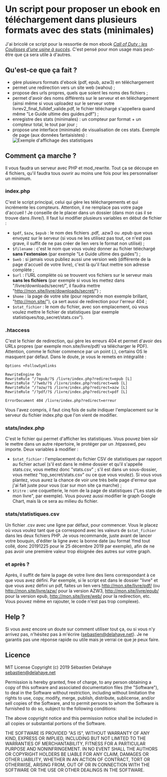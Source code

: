 # Un script pour proposer un ebook en téléchargement dans plusieurs formats  avec des stats (minimales)
J'ai bricolé ce script pour la ressortie de mon ebook *[Call of Duty : les Coulisses d'une usine à succès](https://sebastien.delahaye.net/callofcoulisses/)*. C'est pensé pour mon usage mais peut-être que ça sera utile à d'autres.

## Qu'est-ce que ça fait ?
* gère plusieurs formats d'ebook (pdf, epub, azw3) en téléchargement
* permet une redirection vers un site web (wahou) ;
* propose des urls propres, quels que soient les noms des fichiers ;
* permet d'avoir des noms différents sur le serveur et en téléchargement (ainsi même si vous uploadez sur le serveur votre livrev2_final_fulldef_valide.pdf, le fichier téléchargé s'appellera quand même "Le Guide ultime des guides.pdf") ; 
* enregistre des stats (minimales) : un compteur par format + un compteur total, le tout par jour ;
* propose une interface (minimale) de visualisation de ces stats. Exemple de page (aux données fantaisistes) : 
![Exemple d'affichage des statistiques](https://sebastien.delahaye.net/callofcoulisses/media/stats-livres.png)

## Comment ça marche ?
Il vous faudra un serveur avec PHP et mod_rewrite. Tout ça se découpe en 4 fichiers, qu'il faudra tous ouvrir au moins une fois pour les personnaliser un minimum.

### index.php
C'est le script principal, celui qui gère les téléchargements et qui incrémente les compteurs. Attention, il ne remplace pas votre page d'accueil ! Je conseille de le placer dans un dossier (dans mon cas il se trouve dans /livre/).
Il faut lui modifier plusieurs variables en début de fichier : 
- `$pdf`, `$azw`, `$epub` : le nom des fichiers .pdf, .azw3 ou .epub que vous envoyez sur le serveur (si vous ne les utilisez pas tout, ce n'est pas grave, il suffit de ne pas créer de lien vers le format non utilisé) ; 
- `$filename` : c'est le nom que vous voulez donner au fichier téléchargé **sans l'extension** (par exemple "Le Guide ultime des guides") ; 
- `$web` : si jamais vous publiez aussi une version web (différente de la page d'accueil de votre livre), c'est là qu'il faut mettre son adresse complète ; 
- `$url` : l'URL complète où se trouvent vos fichiers sur le serveur mais **sans les fichiers** (par exemple si vous les mettez dans "/livre/downloads/secret/", il faudra mettre "http://mon.site/livre/downloads/secret/") ; 
- `$home` : la page de votre site (pour reprendre mon exemple brillant, "http://mon.site/"), ça sert aussi de redirection pour l'erreur 404 ; 
- `$stat_fichier` : le nom du fichier, avec son emplacement, où vous voulez mettre le fichier de statistiques (par exemple statistiques/top_secret/stats.csv").

### .htaccess
C'est le fichier de redirection, qui gère les erreurs 404 et permet d'avoir des URLs propres (par exemple mon.site/livre/pdf/ va télécharger le PDF). Attention, comme le fichier commence par un point (.), certains OS le masquent par défaut. Dans le doute, je vous le remets en intégralité : 

```
Options +FollowSymlinks 

RewriteEngine On
RewriteRule ^/?epub/?$ /livre/index.php?redirect=epub [L]
RewriteRule ^/?web/?$ /livre/index.php?redirect=web [L]
RewriteRule ^/?azw/?$ /livre/index.php?redirect=azw [L]
RewriteRule ^/?pdf/?$ /livre/index.php?redirect=pdf [L]

ErrorDocument 404 /livre/index.php?redirect=erreur
```

Vous l'avez compris, il faut cinq fois de suite indiquer l'emplacement sur le serveur du fichier index.php que l'on vient de modifier. 

### stats/index.php
C'est le fichier qui permet d'afficher les statistiques. Vous pouvez bien sûr le mettre dans un autre répertoire, le protéger par un .htpasswd, peu importe. Deux variables à modifier : 
- `$stat_fichier` : l'emplacement du fichier CSV de statistiques par rapport au fichier actuel (s'il est dans le même dossier et qu'il s'appelle stats.csv, vous mettez donc "stats.csv" ; s'il est dans un sous-dossier, vous mettez "top_secret/stats.csv" ou ce que vous voulez). Si vous vous plantez, vous aurez la chance de voir une très belle page d'erreur que j'ai fait juste pour vous (car sur mon site ça marche) ; 
- `$titre` : une coquetterie, le nom de la page de statistiques ("Les stats de mon livre", par exemple).
Vous pouvez aussi modifier le graph Google Chart, mais là ce sera au milieu du fichier.

### stats/statistiques.csv
Un fichier .csv avec une ligne par défaut, pour commencer. Vous le placez où vous voulez tant que ça correspond avec les valeurs de `$stat_fichier` dans les deux fichiers PHP. Je vous recommande, juste avant de lancer votre bouquin, d'éditer la ligne avec la bonne date (au format Ymd tout collé, donc 20191225 pour le 25 décembre 2019 par exemple), afin de ne pas avoir une première valeur trop éloignée des autres sur votre graph.

### et après ?
Après, il suffit de faire la page de votre livre des liens correspondant à ce que vous avez défini. Par exemple, si le script est dans le dossier "livre" et que vous avez défini un pdf, faites un lien vers http://mon.site/livre/pdf/ (ou http://mon.site/livre/azw/ pour la version AZW3, http://mon.site/livre/epub/ pour la version epub, http://mon.site/livre/web/ pour la redirection, etc. Vous pouvez même en rajouter, le code n'est pas trop complexe).

## Help ?
Si vous avez encore un doute sur comment utiliser tout ça, ou si vous n'y arrivez pas, n'hésitez pas à m'écrire (<sebastien@delahaye.net>). Je ne garantis pas une réponse rapide ou utile mais je verrai ce que je peux faire.

## Licence
MIT License
Copyright (c) 2019 Sébastien Delahaye <sebastien@delahaye.net>

Permission is hereby granted, free of charge, to any person obtaining a copy of this software and associated documentation files (the "Software"), to deal in the Software without restriction, including without limitation the rights to use, copy, modify, merge, publish, distribute, sublicense, and/or sell copies of the Software, and to permit persons to whom the Software is	furnished to do so, subject to the following conditions:

The above copyright notice and this permission notice shall be included in all copies or substantial portions of the Software.

THE SOFTWARE IS PROVIDED "AS IS", WITHOUT WARRANTY OF ANY KIND, EXPRESS OR IMPLIED, INCLUDING BUT NOT LIMITED TO THE WARRANTIES OF MERCHANTABILITY, FITNESS FOR A PARTICULAR PURPOSE AND NONINFRINGEMENT. IN NO EVENT SHALL THE AUTHORS OR COPYRIGHT HOLDERS BE LIABLE FOR ANY CLAIM, DAMAGES OR OTHER LIABILITY, WHETHER IN AN ACTION OF CONTRACT, TORT OR OTHERWISE, ARISING FROM, OUT OF OR IN CONNECTION WITH THE SOFTWARE OR THE USE OR OTHER DEALINGS IN THE SOFTWARE.
